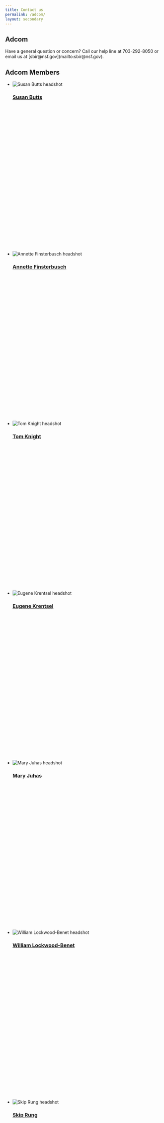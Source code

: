 ```yaml
---
title: Contact us
permalink: /adcom/
layout: secondary
---
```

<section class="usa-section">
<div class="usa-content utility-content usa-grid">
<div class="usa-width-one-whole">

<h1>Adcom</h1>

<p class="text-medium" markdown="1">
Have a general question or concern? Call our help line at 703-292-8050 or email us at [sbir@nsf.gov](mailto:sbir@nsf.gov).
</p>

</div>
</div>
</section>

<section class="usa-section background-light-blue">
<div class="usa-content usa-grid">
<div class="usa-content usa-width-one-whole" markdown="1">

## Adcom Members
<ul class="pd-list"> 
  
  <li class="pd-card" style="height: 34rem;">
  <img src="{{ site.baseurl }}/assets/img/adcom/susan.jpg" alt="Susan Butts headshot">
   <span class="pd-list-content">
        <h3 class="pd-name"><a href="{{ site.baseurl }}/contact/adcom-bios/#SusanButts">Susan Butts</a></h3>
  </span>
  </li>
  
  <li class="pd-card" style="height: 34rem;">
  <img src="{{ site.baseurl }}/assets/img/adcom/annette.jpg" alt="Annette Finsterbusch headshot">
   <span class="pd-list-content">
        <h3 class="pd-name"><a href="{{ site.baseurl }}/contact/adcom-bios/#AnnetteFinsterbusch">Annette Finsterbusch</a></h3>
  </span>
  </li>

  <li class="pd-card" style="height: 34rem;">
  <img src="{{ site.baseurl }}/assets/img/adcom/tom.jpg" alt="Tom Knight headshot">
   <span class="pd-list-content">
        <h3 class="pd-name"><a href="{{ site.baseurl }}/contact/adcom-bios/#TomKnight">Tom Knight</a></h3>
  </span>
  </li>
  
  <li class="pd-card" style="height: 34rem;">
  <img src="{{ site.baseurl }}/assets/img/adcom/eugene.jpg" alt="Eugene Krentsel headshot">
   <span class="pd-list-content">
        <h3 class="pd-name"><a href="{{ site.baseurl }}/contact/adcom-bios/#EugeneKrentsel">Eugene Krentsel</a></h3>
  </span>
  </li>  
  
  <li class="pd-card" style="height: 34rem;">
  <img src="{{ site.baseurl }}/assets/img/adcom/mary.jpg" alt="Mary Juhas headshot">
   <span class="pd-list-content">
        <h3 class="pd-name"><a href="{{ site.baseurl }}/contact/adcom-bios/#MaryJuhas">Mary Juhas</a></h3>
  </span>
  </li> 
  
  <li class="pd-card" style="height: 34rem;">
  <img src="{{ site.baseurl }}/assets/img/adcom/william.jpg" alt="William Lockwood-Benet headshot">
   <span class="pd-list-content">
        <h3 class="pd-name"><a href="{{ site.baseurl }}/contact/adcom-bios/#WilliamLockwoodBenet">William Lockwood-Benet</a></h3>
  </span>
  </li>
  
  <li class="pd-card" style="height: 34rem;">
  <img src="{{ site.baseurl }}/assets/img/adcom/skip.jpg" alt="Skip Rung headshot">
   <span class="pd-list-content">
        <h3 class="pd-name"><a href="{{ site.baseurl }}/contact/adcom-bios/#SkipRung">Skip Rung</a></h3>
  </span>
  </li>  
  
</ul>


</div>
</div>
</section>


<section class="usa-section background-white">
<div class="usa-content utility-content usa-grid">
<div class="usa-width-one-whole" markdown="1">

## Award fraud or abuse
If you’re concerned about fraud or abuse with any award, contact the NSF Office of the Inspector General at 703-292-7100 (business hours) or 703-244-4443 (to speak to the duty officer).

You can also report fraud to the anonymous fraud hotline at 800-428-2189, email [oig@nsf.gov](mailto:oig@nsf.gov), or send written correspondence to 4201 Wilson Boulevard, Suite 1135; Arlington, VA 22230; ATTN: OIG hotline.

## Site feedback
Notice something wrong with the site or want to make a recommendation? Open an issue in our [GitHub repository](https://github.com/18F/nsf-sbir/issues/new). Please provide a detailed description of the problem you encountered (along with screenshots and steps we can take to reproduce the error) or the change you're suggesting. You can also share feedback using [this form](https://docs.google.com/forms/d/e/1FAIpQLScHNdpfQgx5dwM9K5TUkUhK8ujGgxyzqBOqK__ZeKEZsXEs0w/viewform?usp=sf_link) or by emailing us at [SBIRwebmaster@nsf.gov](mailto:SBIRwebmaster@nsf.gov). We'll respond as quickly as possible — usually within a few business days.

</div>
</div>
</section>
